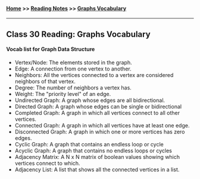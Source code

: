 #### [Home](https://joelmwatson.github.io) >> [Reading Notes](https://joelmwatson.github.io/reading-notes) >> [Graphs Vocabulary](https://JoelMWatson.github.io/reading-notes/class-30-reading)

---

## Class 30 Reading: Graphs Vocabulary

#### Vocab list for Graph Data Structure

- Vertex/Node: The elements stored in the graph.
- Edge: A connection from one vertex to another.
- Neighbors: All the vertices connected to a vertex are considered neighbors of that vertex.
- Degree: The number of neighbors a vertex has.
- Weight: The "priority level" of an edge.
- Undirected Graph: A graph whose edges are all bidirectional.
- Directed Graph: A graph whose edges can be single or bidirectional
- Completed Graph: A graph in which all vertices connect to all other vertices.
- Connected Graph: A graph in which all vertices have at least one edge.
- Disconnected Graph: A graph in which one or more vertices has zero edges.
- Cyclic Graph: A graph that contains an endless loop or cycle
- Acyclic Graph: A graph that contains no endless loops or cycles
- Adjacency Matrix: A N x N matrix of boolean values showing which vertices connect to which.
- Adjacency List: A list that shows all the connected vertices in a list.
